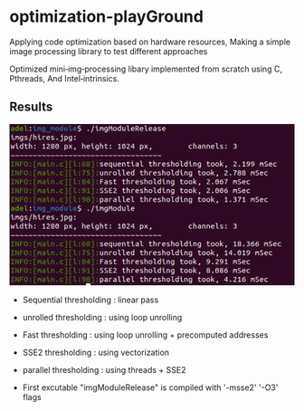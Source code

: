 # optimization-playGround
Applying code optimization based on hardware resources,
Making a simple image processing library to test different approaches


Optimized mini‐img‐processing libary implemented from scratch using C, Pthreads, And Intel‐intrinsics.


## Results 
![](/imgModule/img_module/benchMarking2.png)

- Sequential thresholding : linear pass 
- unrolled thresholding : using loop unrolling  
- Fast thresholding : using loop unrolling + precomputed addresses 
- SSE2 thresholding : using vectorization 
- parallel thresholding : using threads + SSE2 

- First excutable "imgModuleRelease" is compiled with '-msse2' '-O3' flags   